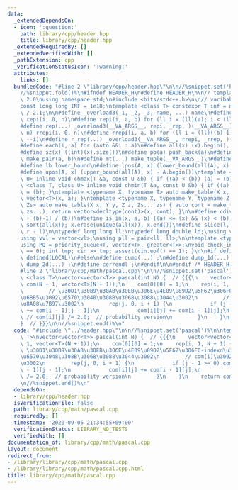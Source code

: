 ```yaml
---
data:
  _extendedDependsOn:
  - icon: ':question:'
    path: library/cpp/header.hpp
    title: library/cpp/header.hpp
  _extendedRequiredBy: []
  _extendedVerifiedWith: []
  _pathExtension: cpp
  _verificationStatusIcon: ':warning:'
  attributes:
    links: []
  bundledCode: "#line 2 \"library/cpp/header.hpp\"\n\n//%snippet.set('header')%\n\
    //%snippet.fold()%\n#ifndef HEADER_H\n#define HEADER_H\n\n// template version\
    \ 2.0\nusing namespace std;\n#include <bits/stdc++.h>\n\n// varibable settings\n\
    const long long INF = 1e18;\ntemplate <class T> constexpr T inf = numeric_limits<T>::max()\
    \ / 2.1;\n\n#define _overload3(_1, _2, _3, name, ...) name\n#define _rep(i, n)\
    \ repi(i, 0, n)\n#define repi(i, a, b) for (ll i = (ll)(a); i < (ll)(b); ++i)\n\
    #define rep(...) _overload3(__VA_ARGS__, repi, _rep, )(__VA_ARGS__)\n#define _rrep(i,\
    \ n) rrepi(i, 0, n)\n#define rrepi(i, a, b) for (ll i = (ll)((b)-1); i >= (ll)(a);\
    \ --i)\n#define r_rep(...) _overload3(__VA_ARGS__, rrepi, _rrep, )(__VA_ARGS__)\n\
    #define each(i, a) for (auto &&i : a)\n#define all(x) (x).begin(), (x).end()\n\
    #define sz(x) ((int)(x).size())\n#define pb(a) push_back(a)\n#define mp(a, b)\
    \ make_pair(a, b)\n#define mt(...) make_tuple(__VA_ARGS__)\n#define ub upper_bound\n\
    #define lb lower_bound\n#define lpos(A, x) (lower_bound(all(A), x) - A.begin())\n\
    #define upos(A, x) (upper_bound(all(A), x) - A.begin())\ntemplate <class T, class\
    \ U> inline void chmax(T &a, const U &b) { if ((a) < (b)) (a) = (b); }\ntemplate\
    \ <class T, class U> inline void chmin(T &a, const U &b) { if ((a) > (b)) (a)\
    \ = (b); }\ntemplate <typename X, typename T> auto make_table(X x, T a) { return\
    \ vector<T>(x, a); }\ntemplate <typename X, typename Y, typename Z, typename...\
    \ Zs> auto make_table(X x, Y y, Z z, Zs... zs) { auto cont = make_table(y, z,\
    \ zs...); return vector<decltype(cont)>(x, cont); }\n\n#define cdiv(a, b) (((a)\
    \ + (b)-1) / (b))\n#define is_in(x, a, b) ((a) <= (x) && (x) < (b))\n#define uni(x)\
    \ sort(all(x)); x.erase(unique(all(x)), x.end())\n#define slice(l, r) substr(l,\
    \ r - l)\n\ntypedef long long ll;\ntypedef long double ld;\nusing vl = vector<ll>;\n\
    using vvl = vector<vl>;\nusing pll = pair<ll, ll>;\n\ntemplate <typename T>\n\
    using PQ = priority_queue<T, vector<T>, greater<T>>;\nvoid check_input() { assert(cin.eof()\
    \ == 0); int tmp; cin >> tmp; assert(cin.eof() == 1); }\n\n#if defined(PCM) ||\
    \ defined(LOCAL)\n#else\n#define dump(...) ;\n#define dump_1d(...) ;\n#define\
    \ dump_2d(...) ;\n#define cerrendl ;\n#endif\n\n#endif /* HEADER_H */\n//%snippet.end()%\n\
    #line 2 \"library/cpp/math/pascal.cpp\"\n\n//%snippet.set('pascal')%\n\ntemplate\
    \ <class T>\nvector<vector<T>> pascal(int N) {  // {{{\n    vector<vector<T>>\
    \ com(N + 1, vector<T>(N + 1));\n    com[0][0] = 1;\n    rep(i, 1, N + 1) {\n\
    \        // \u30D1\u30B9\u30AB\u30EB\u306E\u4E09\u89D2\u5F62\u306F0-indexd\u3067\
    \u6BB5\u3092\u6570\u3048\u308B\u3068\u3088\u3044\u3002\n        // com[i]\u3092\
    \u8A08\u7B97\u3002\n        rep(j, 0, i + 1) {\n            if (j - 1 >= 0) com[i][j]\
    \ += com[i - 1][j - 1];\n            com[i][j] += com[i - 1][j];\n           \
    \ // com[i][j] /= 2.0;  // probability version\n        }\n    }\n    return com;\n\
    }  // }}}\n\n//%snippet.end()%\n"
  code: "#include \"../header.hpp\"\n\n//%snippet.set('pascal')%\n\ntemplate <class\
    \ T>\nvector<vector<T>> pascal(int N) {  // {{{\n    vector<vector<T>> com(N +\
    \ 1, vector<T>(N + 1));\n    com[0][0] = 1;\n    rep(i, 1, N + 1) {\n        //\
    \ \u30D1\u30B9\u30AB\u30EB\u306E\u4E09\u89D2\u5F62\u306F0-indexd\u3067\u6BB5\u3092\
    \u6570\u3048\u308B\u3068\u3088\u3044\u3002\n        // com[i]\u3092\u8A08\u7B97\
    \u3002\n        rep(j, 0, i + 1) {\n            if (j - 1 >= 0) com[i][j] += com[i\
    \ - 1][j - 1];\n            com[i][j] += com[i - 1][j];\n            // com[i][j]\
    \ /= 2.0;  // probability version\n        }\n    }\n    return com;\n}  // }}}\n\
    \n//%snippet.end()%\n"
  dependsOn:
  - library/cpp/header.hpp
  isVerificationFile: false
  path: library/cpp/math/pascal.cpp
  requiredBy: []
  timestamp: '2020-09-05 21:34:55+09:00'
  verificationStatus: LIBRARY_NO_TESTS
  verifiedWith: []
documentation_of: library/cpp/math/pascal.cpp
layout: document
redirect_from:
- /library/library/cpp/math/pascal.cpp
- /library/library/cpp/math/pascal.cpp.html
title: library/cpp/math/pascal.cpp
---
```

